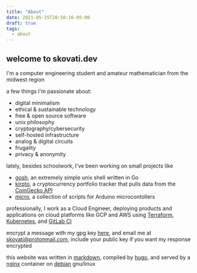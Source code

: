 ```yaml
---
title: "About"
date: 2021-05-25T20:50:16-05:00
draft: true
tags:
  - about
---
```


## welcome to skovati.dev

I'm a computer engineering student and amateur mathematician from the midwest region

a few things I'm passionate about:
- digital minimalism
- ethical & sustainable technology
- free & open source software
- unix philosophy
- cryptography/cybersecurity
- self-hosted infrastructure
- analog & digital circuits
- frugality
- privacy & anonymity

lately, besides schoolwork, I've been working on small projects like
- [gosh](https://github.com/skovati/gosh), an extremely simple unix shell written in Go
- [kirpto](https://github.com/skovati/kripto), a cryptocurrency portfolio tracker that pulls data from the [CoinGecko API](https://www.coingecko.com/en/api)
- [micro](https://github.com/skovati/micro), a collection of scripts for Arduino microcontollers

professionally, I work as a Cloud Engineer, deploying products and applications on cloud platforms like GCP and AWS using [Terraform](https://www.terraform.io/), [Kubernetes](https://kubernetes.io/), and [GitLab CI](https://docs.gitlab.com/ee/ci/)

encrypt a message with my gpg key [here](https://gpg.skovati.dev), and email me at skovati@protonmail.com, include your public key if you want my response encrypted

this website was written in [markdown](https://en.wikipedia.org/wiki/Markdown), compiled by [hugo](https://github.com/gohugoio/hugo), and served by a [nginx](https://nginx.org/en/) container on [debian](https://www.debian.org/) gnu/linux

